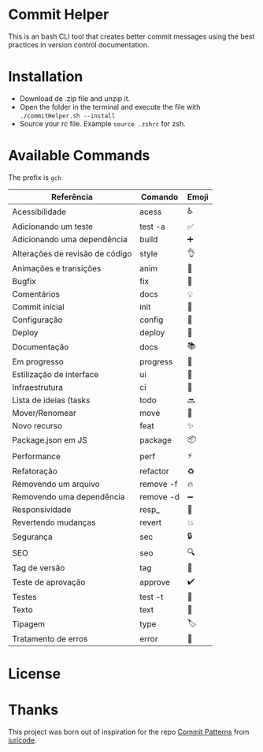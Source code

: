 # Commit Helper
This is an bash CLI tool that creates better commit messages using the best practices in version control documentation.

# Installation
* Download de .zip file and unzip it.
* Open the folder in the terminal and execute the file with ```./commitHelper.sh --install```
* Source your rc file. Example ```source .zshrc``` for zsh.

# Available Commands

The prefix is ```gch```

| **Referência**                  | **Comando** | **Emoji** |
|---------------------------------|-------------|-----------|
| Acessibilidade                  | acess       | ♿         |
| Adicionando um teste            | test -a     | ✅        |
| Adicionando uma dependência     | build       | ➕        |
| Alterações de revisão de código | style       | 👌        |
| Animações e transições          | anim        | 💫        |
| Bugfix                          | fix         | 🐛        |
| Comentários                     | docs        | 💡        |
| Commit inicial                  | init        | 🎉        |
| Configuração                    | config      | 🔧        |
| Deploy                          | deploy      | 🚀        |
| Documentação                    | docs        | 📚        |
| Em progresso                    | progress    | 🚧        |
| Estilização de interface        | ui          | 💄        |
| Infraestrutura                  | ci          | 🧱        |
| Lista de ideias (tasks          | todo        | 🔜        |
| Mover/Renomear                  | move        | 🚚        |
| Novo recurso                    | feat        | ✨        |
| Package.json em JS              | package     | 📦        |
| Performance                     | perf        | ⚡         |
| Refatoração                     | refactor    | ♻️         |
| Removendo um arquivo            | remove -f   | 🔥        |
| Removendo uma dependência       | remove -d   | ➖        |
| Responsividade                  | resp_       | 📱        |
| Revertendo mudanças             | revert      | 💥        |
| Segurança                       | sec         | 🔒️        |
| SEO                             | seo         | 🔍️        |
| Tag de versão                   | tag         | 🔖        |
| Teste de aprovação              | approve     | ✔️         |
| Testes                          | test -t     | 🧪        |
| Texto                           | text        | 📝        |
| Tipagem                         | type        | 🏷️        |
| Tratamento de erros             | error       | 🥅        |

# License

# Thanks
This project was born out of inspiration for the repo [Commit Patterns](https://github.com/iuricode/padroes-de-commits) from [iuricode](https://github.com/iuricode). 
